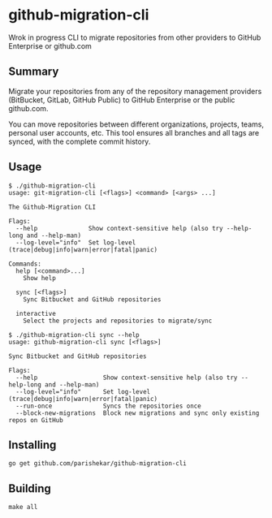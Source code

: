 # github-migration-cli

Wrok in progress CLI to migrate repositories from other providers to GitHub Enterprise or github.com

## Summary

Migrate your  repositories from any of the repository management providers (BitBucket, GitLab, GitHub Public) to GitHub Enterprise or the public github.com.

You can move repositories between different organizations, projects, teams, personal user accounts, etc. This tool ensures all branches and all tags are synced, with the complete commit history.

## Usage

```
$ ./github-migration-cli
usage: git-migration-cli [<flags>] <command> [<args> ...]

The Github-Migration CLI

Flags:
  --help              Show context-sensitive help (also try --help-long and --help-man)
  --log-level="info"  Set log-level (trace|debug|info|warn|error|fatal|panic)

Commands:
  help [<command>...]
    Show help

  sync [<flags>]
    Sync Bitbucket and GitHub repositories

  interactive
    Select the projects and repositories to migrate/sync
```

```
$ ./github-migration-cli sync --help
usage: github-migration-cli sync [<flags>]

Sync Bitbucket and GitHub repositories

Flags:
  --help                  Show context-sensitive help (also try --help-long and --help-man)
  --log-level="info"      Set log-level (trace|debug|info|warn|error|fatal|panic)
  --run-once              Syncs the repositories once
  --block-new-migrations  Block new migrations and sync only existing repos on GitHub
```



## Installing

```
go get github.com/parishekar/github-migration-cli
```


## Building

```
make all
```
